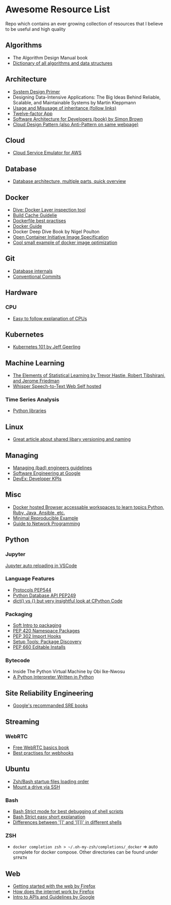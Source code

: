 # Awesome Resource List

Repo which contains an ever growing collection of resources that I believe to be useful and high quality

## Algorithms

* The Algorithm Design Manual book
* [Dictionary of all algorithms and data structures](https://xlinux.nist.gov/dads/)

## Architecture

* [System Design Primer](https://github.com/donnemartin/system-design-primer)
* Designing Data-Intensive Applications: The Big Ideas Behind Reliable, Scalable, and Maintainable Systems by Martin Kleppmann
* [Usage and Misusage of inheritance (follow links)](https://solicited-thoughts.bearblog.dev/why-people-misuse-inheritance/)
* [Twelve-factor App](https://12factor.net/)
* [Software Architecture for Developers (book) by Simon Brown](https://softwarearchitecturefordevelopers.com/)
* [Cloud Design Pattern (also Anti-Pattern on same webpage)](https://learn.microsoft.com/en-us/azure/architecture/patterns/)

## Cloud

* [Cloud Service Emulator for AWS](https://github.com/localstack/localstack)

## Database

* [Database architecture, multiple parts, quick overview](https://scaleyourapp.com/database-architecture/)

## Docker

* [Dive: Docker Layer inspection tool](https://github.com/wagoodman/dive)
* [Build Cache Guidelie](https://docs.docker.com/build/cache/)
* [Dockerfile best practises](https://docs.docker.com/develop/develop-images/dockerfile_best-practices/)
* [Docker Guide](https://github.com/mikeroyal/Docker-Guide)
* Docker Deep Dive Book by Nigel Poulton
* [Open Container Initiative Image Specification](https://github.com/opencontainers/image-spec/blob/main/spec.md)
* [Cool small example of docker image optimization](https://bhupesh.me/publishing-my-first-ever-dockerfile-optimization-ugit/)

## Git

* [Database internals](https://github.blog/2022-08-29-gits-database-internals-i-packed-object-store/)
* [Conventional Commits](https://www.conventionalcommits.org/en/v1.0.0/)

## Hardware

### CPU

* [Easy to follow explanation of CPUs](https://cpu.land)

## Kubernetes

* [Kubernetes 101 by Jeff Geerling](https://github.com/geerlingguy/kubernetes-101)

## Machine Learning

* [The Elements of Statistical Learning by Trevor Hastie, Robert Tibshirani, and Jerome Friedman](https://hastie.su.domains/ElemStatLearn/)
* [Whisper Speech-to-Text Web Self hosted](https://codeberg.org/pluja/web-whisper-plus/src/branch/main/README.md#user-content-self-hosting)

### Time Series Analysis

* [Python libraries](https://robjhyndman.com/hyndsight/python_time_series.html)

## Linux

* [Great article about shared libary versioning and naming](https://dcreager.net/2017/10/shared-library-versions/)

## Managing

* [Managing (bad) engineers guidelines](https://vadimkravcenko.com/shorts/managing-bad-engineers/)
* [Software Engineering at Google](https://abseil.io/resources/swe-book/html/toc.html)
* [DevEx: Developer KPIs](https://queue.acm.org/detail.cfm?id=3595878)

## Misc

* [Docker hosted Browser accessable workspaces to learn topics Python, Ruby, Java, Ansible, etc.](https://github.com/bluxmit/alnoda-workspaces/tree/main)
* [Minimal Reproducible Example](https://stackoverflow.com/help/minimal-reproducible-example)
* [Guide to Network Programming](https://beej.us/guide/bgnet/html/)

## Python

### Jupyter

[Jupyter auto reloading in VSCode](https://github.com/microsoft/vscode-jupyter/issues/4555#issuecomment-1126409695)

### Language Features

* [Protocols PEP544](https://peps.python.org/pep-0544/)
* [Python Database API PEP249](https://peps.python.org/pep-0249/)
* [dict() vs {} but very insightful look at CPython Code](https://madebyme.today/blog/python-dict-vs-curly-brackets/) 

### Packaging

* [Soft Intro to packaging](https://py-pkgs.org/04-package-structure.html)
* [PEP 420 Namespace Packages](https://peps.python.org/pep-0420/)
* [PEP 302 Import Hooks](https://peps.python.org/pep-0302/)
* [Setup Tools: Package Discovery](https://setuptools.pypa.io/en/latest/pkg_resources.html)
* [PEP 660 Editable Installs](https://peps.python.org/pep-0660/)

### Bytecode

* Inside The Python Virtual Machine by Obi Ike-Nwosu
* [A Python Interpreter Written in Python](https://www.aosabook.org/en/500L/a-python-interpreter-written-in-python.html)

## Site Reliability Engineering

* [Google's recommanded SRE books](https://sre.google/books/)

## Streaming

### WebRTC

* [Free WebRTC basics book](https://webrtcforthecurious.com/)
* [Best practises for webhooks](https://webhooks.fyi/)

## Ubuntu

* [Zsh/Bash startup files loading order](https://shreevatsa.wordpress.com/2008/03/30/zshbash-startup-files-loading-order-bashrc-zshrc-etc/)
* [Mount a drive via SSH](https://askubuntu.com/a/871389)

### Bash

* [Bash Strict mode for best debugging of shell scripts](http://redsymbol.net/articles/unofficial-bash-strict-mode/)
* [Bash Strict easy short explanation](https://gist.github.com/mohanpedala/1e2ff5661761d3abd0385e8223e16425)
* [Differences between '\[\]' and '\[\[\]\]' in different shells](https://mywiki.wooledge.org/BashFAQ/031)

### ZSH

* `docker completion zsh > ~/.oh-my-zsh/completions/_docker` => auto complete for docker compose. Other directories can be found under `$FPATH`

## Web

* [Getting started with the web by Firefox](https://developer.mozilla.org/en-US/docs/Learn/Getting_started_with_the_web)
* [How does the internet work by Firefox](https://developer.mozilla.org/en-US/docs/Learn/Common_questions/Web_mechanics/How_does_the_Internet_work)
* [Intro to APIs and Guidelines by Google](https://google.aip.dev/1)
